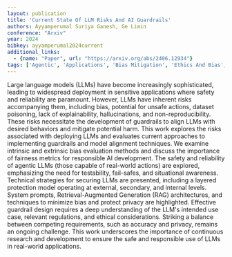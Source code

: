 ```yaml
---
layout: publication
title: 'Current State Of LLM Risks And AI Guardrails'
authors: Ayyamperumal Suriya Ganesh, Ge Limin
conference: "Arxiv"
year: 2024
bibkey: ayyamperumal2024current
additional_links:
  - {name: "Paper", url: "https://arxiv.org/abs/2406.12934"}
tags: ['Agentic', 'Applications', 'Bias Mitigation', 'Ethics And Bias', 'Fairness', 'Interpretability And Explainability', 'Model Architecture', 'Prompting', 'RAG', 'Reinforcement Learning', 'Responsible AI']
---
```

Large language models (LLMs) have become increasingly sophisticated, leading to widespread deployment in sensitive applications where safety and reliability are paramount. However, LLMs have inherent risks accompanying them, including bias, potential for unsafe actions, dataset poisoning, lack of explainability, hallucinations, and non-reproducibility. These risks necessitate the development of guardrails to align LLMs with desired behaviors and mitigate potential harm. This work explores the risks associated with deploying LLMs and evaluates current approaches to implementing guardrails and model alignment techniques. We examine intrinsic and extrinsic bias evaluation methods and discuss the importance of fairness metrics for responsible AI development. The safety and reliability of agentic LLMs (those capable of real-world actions) are explored, emphasizing the need for testability, fail-safes, and situational awareness. Technical strategies for securing LLMs are presented, including a layered protection model operating at external, secondary, and internal levels. System prompts, Retrieval-Augmented Generation (RAG) architectures, and techniques to minimize bias and protect privacy are highlighted. Effective guardrail design requires a deep understanding of the LLM's intended use case, relevant regulations, and ethical considerations. Striking a balance between competing requirements, such as accuracy and privacy, remains an ongoing challenge. This work underscores the importance of continuous research and development to ensure the safe and responsible use of LLMs in real-world applications.
